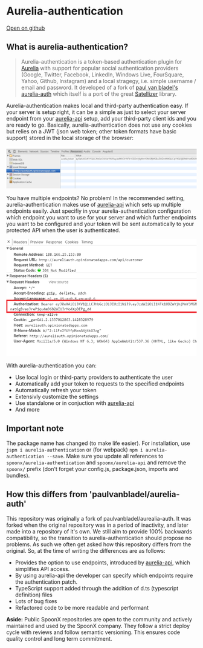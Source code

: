# Aurelia-authentication

[Open on github](https://github.com/SpoonX/aurelia-authentication)

## What is aurelia-authentication?

> Aurelia-authentication is a token-based authentication plugin for [Aurelia](http://aurelia.io/) with support for popular social authentication providers (Google, Twitter, Facebook, LinkedIn, Windows Live, FourSquare, Yahoo, Github, Instagram) and a local stragegy, i.e. simple username / email and password. It developed of a fork of [paul van bladel's aurelia-auth](https://github.com/paulvanbladel/aurelia-auth/) which itself is a port of the great [Satellizer](https://github.com/sahat/satellizer/) library.

Aurelia-authentication makes local and third-party authentication easy. If your server is setup right, it can be a simple as just to select your server endpoint from your [aurelia-api](https://github.com/SpoonX/aurelia-api) setup, add your third-party client ids and you are ready to go. Basically, aurelia-authentication does not use any cookies but relies on a JWT (json web token; other token formats have basic support) stored in the local storage of the browser:

![JWT in local storage](./pictures/TokenViaDevelopmentTools.png)

You have multiple endpoints? No problem! In the recommended setting, aurelia-authentication makes use of [aurelia-api](https://github.com/SpoonX/aurelia-api) which sets up multiple endpoints easily. Just specifiy in your aurelia-authentication configuration which endpoint you want to use for your server and which further endpoints you want to be configured and your token will be sent automatically to your protected API when the user is authenticated.

![Authentication header](./pictures/authHeader.png)

With aurelia-authentication you can:

* Use local login or third-party providers to authenticate the user
* Automatically add your token to requests to the specified endpoints
* Automatically refresh your token
* Extensivly customize the settings
* Use standalone or in conjuction with [aurelia-api](https://github.com/SpoonX/aurelia-api)
* And more

## Important note

The package name has changed (to make life easier). For installation, use `jspm i aurelia-authentication` or (for webpack) `npm i aurelia-authentication --save`. Make sure you update all references to `spoonx/aurelia-authentication` and `spoonx/aurelia-api` and remove the `spoonx/` prefix (don't forget your config.js, package.json, imports and bundles).

## How this differs from 'paulvanbladel/aurelia-auth'

This repository was originally a fork of paulvanbladel/aurealia-auth. It was forked when the original repository was in a period of inactivity, and later made into a repository of it's own. We still aim to provide 100% backwards compatibility, so the transition to aurelia-authentication should propose no problems.
As such we often get asked how this repository differs from the original. So, at the time of writing the differences are as follows:

* Provides the option to use endpoints, introduced by [aurelia-api](https://github.com/SpoonX/aurelia-api), which simplifies API access.
* By using aurelia-api the developer can specify which endpoints require the authentication patch.
* TypeScript support added through the addition of d.ts (typescript definition) files
* Lots of bug fixes
* Refactored code to be more readable and performant

**Aside:** Public SpoonX repositories are open to the community and actively maintained and used by the SpoonX company. They follow a strict deploy cycle with reviews and follow semantic versioning. This ensures code quality control and long term commitment.
